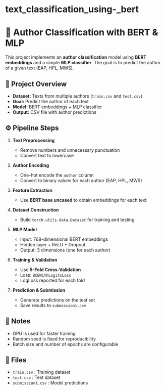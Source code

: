 # text_classification_using-_bert
# 📝 Author Classification with BERT & MLP

This project implements an **author classification** model using **BERT embeddings** and a simple **MLP classifier**. The goal is to predict the author of a given text (EAP, HPL, MWS).  

## 📌 Project Overview
- **Dataset:** Texts from multiple authors (`train.csv` and `test.csv`)  
- **Goal:** Predict the author of each text  
- **Model:** BERT embeddings + MLP classifier  
- **Output:** CSV file with author predictions  

## ⚙️ Pipeline Steps
1. **Text Preprocessing**
   - Remove numbers and unnecessary punctuation  
   - Convert text to lowercase  

2. **Author Encoding**
   - One-hot encode the `author` column  
   - Convert to binary values for each author (EAP, HPL, MWS)  

3. **Feature Extraction**
   - Use **BERT base uncased** to obtain embeddings for each text  

4. **Dataset Construction**
   - Build `torch.utils.data.Dataset` for training and testing  

5. **MLP Model**
   - Input: 768-dimensional BERT embeddings  
   - Hidden layer + ReLU + Dropout  
   - Output: 3 dimensions (one for each author)  

6. **Training & Validation**
   - Use **5-Fold Cross-Validation**  
   - Loss: `BCEWithLogitsLoss`  
   - LogLoss reported for each fold  

7. **Prediction & Submission**
   - Generate predictions on the test set  
   - Save results to `submission1.csv`  

## 📌 Notes
- GPU is used for faster training  
- Random seed is fixed for reproducibility  
- Batch size and number of epochs are configurable  

## 🔗 Files
- `train.csv` : Training dataset  
- `test.csv` : Test dataset  
- `submission1.csv` : Model predictions
